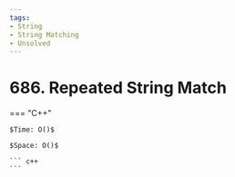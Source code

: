 ```yaml
---
tags:
- String
- String Matching
- Unsolved
---
```



# 686. Repeated String Match

=== "C++"

    $Time: O()$

    $Space: O()$

    ``` c++
    ```